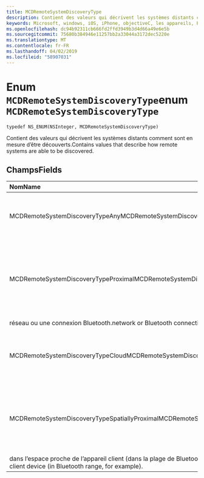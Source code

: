 ```yaml
---
title: MCDRemoteSystemDiscoveryType
description: Contient des valeurs qui décrivent les systèmes distants comment sont en mesure d’être découverts.
keywords: Microsoft, windows, iOS, iPhone, objectiveC, les appareils, Project Rome connectés
ms.openlocfilehash: dc94b92311cb666fd2ffd3949b3d4d66a49e6e5b
ms.sourcegitcommit: 75680b384946e11257bb2a33044a3172dec5220e
ms.translationtype: MT
ms.contentlocale: fr-FR
ms.lasthandoff: 04/02/2019
ms.locfileid: "58907031"
---
```

# <a name="enum-mcdremotesystemdiscoverytype"></a><span data-ttu-id="a4338-104">Enum `MCDRemoteSystemDiscoveryType`</span><span class="sxs-lookup"><span data-stu-id="a4338-104">enum `MCDRemoteSystemDiscoveryType`</span></span> 

```
typedef NS_ENUM(NSInteger, MCDRemoteSystemDiscoveryType)
```  

<span data-ttu-id="a4338-105">Contient des valeurs qui décrivent les systèmes distants comment sont en mesure d’être découverts.</span><span class="sxs-lookup"><span data-stu-id="a4338-105">Contains values that describe how remote systems are able to be discovered.</span></span> 

## <a name="fields"></a><span data-ttu-id="a4338-106">Champs</span><span class="sxs-lookup"><span data-stu-id="a4338-106">Fields</span></span>

| <span data-ttu-id="a4338-107">Nom</span><span class="sxs-lookup"><span data-stu-id="a4338-107">Name</span></span>                              | <span data-ttu-id="a4338-108">Value</span><span class="sxs-lookup"><span data-stu-id="a4338-108">Value</span></span> | <span data-ttu-id="a4338-109">Description</span><span class="sxs-lookup"><span data-stu-id="a4338-109">Description</span></span>                    |
|:----------------------------------|:------|:-------------------------------|
| <span data-ttu-id="a4338-110">MCDRemoteSystemDiscoveryTypeAny</span><span class="sxs-lookup"><span data-stu-id="a4338-110">MCDRemoteSystemDiscoveryTypeAny</span></span>   | <span data-ttu-id="a4338-111">0</span><span class="sxs-lookup"><span data-stu-id="a4338-111">0</span></span>     | <span data-ttu-id="a4338-112">Systèmes distants sont détectables via toute connexion.</span><span class="sxs-lookup"><span data-stu-id="a4338-112">Remote systems are discoverable through any connection.</span></span>  |
| <span data-ttu-id="a4338-113">MCDRemoteSystemDiscoveryTypeProximal</span><span class="sxs-lookup"><span data-stu-id="a4338-113">MCDRemoteSystemDiscoveryTypeProximal</span></span> | <span data-ttu-id="a4338-114">1</span><span class="sxs-lookup"><span data-stu-id="a4338-114">1</span></span>     | <span data-ttu-id="a4338-115">Les systèmes à distance ne sont plus détectables via une connexion PROXIMALE, comme une variable locale</span><span class="sxs-lookup"><span data-stu-id="a4338-115">Remote systems are only discoverable through a proximal connection, such as a local</span></span>
<span data-ttu-id="a4338-116">réseau ou une connexion Bluetooth.</span><span class="sxs-lookup"><span data-stu-id="a4338-116">network or Bluetooth connection.</span></span> |
| <span data-ttu-id="a4338-117">MCDRemoteSystemDiscoveryTypeCloud</span><span class="sxs-lookup"><span data-stu-id="a4338-117">MCDRemoteSystemDiscoveryTypeCloud</span></span> | <span data-ttu-id="a4338-118">2</span><span class="sxs-lookup"><span data-stu-id="a4338-118">2</span></span>     | <span data-ttu-id="a4338-119">Systèmes distants ne sont pas identifiables par la connexion de cloud.</span><span class="sxs-lookup"><span data-stu-id="a4338-119">Remote systems are only discoverable through cloud connection.</span></span> |
| <span data-ttu-id="a4338-120">MCDRemoteSystemDiscoveryTypeSpatiallyProximal</span><span class="sxs-lookup"><span data-stu-id="a4338-120">MCDRemoteSystemDiscoveryTypeSpatiallyProximal</span></span> | <span data-ttu-id="a4338-121">3</span><span class="sxs-lookup"><span data-stu-id="a4338-121">3</span></span>     | <span data-ttu-id="a4338-122">Systèmes distants sont détectables via une connexion PROXIMALE et sont supposés être</span><span class="sxs-lookup"><span data-stu-id="a4338-122">Remote systems are discoverable through a proximal connection and are expected to be</span></span>
<span data-ttu-id="a4338-123">dans l’espace proche de l’appareil client (dans la plage de Bluetooth, par exemple).</span><span class="sxs-lookup"><span data-stu-id="a4338-123">spatially near to the client device (in Bluetooth range, for example).</span></span>  |

